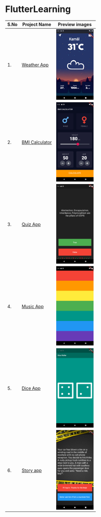 # FlutterLearning

<table>
        <tr>
            <th>S.No</th>
                <th>Project Name</th>
            <th>Preview images</th>
        </tr>
    <tbody>
         <tr>
            <td>1.</td>
                <td><a href="https://github.com/sanchitpasricha/FlutterLearning/tree/main/WeatherApp">Weather App</a></td>
            <td><img width="120" src="https://raw.githubusercontent.com/sanchitpasricha/FlutterLearning/main/project_images/Screen1.png"></td>
        </tr>   
        <tr>
            <td>2.</td>
                <td><a href="https://github.com/sanchitpasricha/FlutterLearning/tree/main/BmiCalculator-main/BmiCalculator-main">BMI Calculator</a></td>
            <td><img width="120" src="https://raw.githubusercontent.com/sanchitpasricha/FlutterLearning/main/BmiCalculator-main/BmiCalculator-main/Screenshot_1619896967.png"></td>
        </tr>
        <tr>
            <td>3.</td>
                <td><a href="https://github.com/sanchitpasricha/FlutterLearning/tree/main/QuizFlutterApp-main">Quiz App</a></td>
            <td><img width="120" src="https://raw.githubusercontent.com/sanchitpasricha/FlutterLearning/main/project_images/Screenshot_1620827077.png"></td>
        </tr>  
        <tr>
            <td>4.</td>
                <td><a href="https://github.com/sanchitpasricha/FlutterLearning/tree/main/MusicInstrumentAppFlutter-main">Music App</a></td>
            <td><img width="120" src="https://raw.githubusercontent.com/sanchitpasricha/FlutterLearning/main/project_images/Screenshot_1620827335.png"></td>
        </tr>      
        <tr>
            <td>5.</td>
                <td><a href="https://github.com/sanchitpasricha/FlutterLearning/tree/main/DiceRollingApp-main">Dice App</a></td>
            <td><img width="120" src="https://raw.githubusercontent.com/sanchitpasricha/FlutterLearning/main/project_images/Screenshot_1620827492.png"></td>
        </tr>    
        <tr>
            <td>6.</td>
                <td><a href="https://github.com/sanchitpasricha/FlutterLearning/tree/main/StoryPathChoices-main">Story app</a></td>
            <td><img width="120" src="https://raw.githubusercontent.com/sanchitpasricha/FlutterLearning/main/project_images/Screenshot_1620827864.png"></td>
        </tr>     
    </tbody>
</table>
